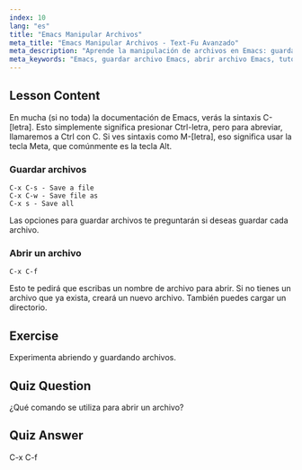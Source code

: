 ```yaml
---
index: 10
lang: "es"
title: "Emacs Manipular Archivos"
meta_title: "Emacs Manipular Archivos - Text-Fu Avanzado"
meta_description: "Aprende la manipulación de archivos en Emacs: guardar, guardar como y abrir archivos usando los comandos C-x C-s, C-x C-w y C-x C-f. ¡Domina las operaciones esenciales de archivos en Emacs!"
meta_keywords: "Emacs, guardar archivo Emacs, abrir archivo Emacs, tutorial Emacs, comandos Linux, Emacs para principiantes, guía Emacs"
---
```


## Lesson Content

En mucha (si no toda) la documentación de Emacs, verás la sintaxis C-[letra]. Esto simplemente significa presionar Ctrl-letra, pero para abreviar, llamaremos a Ctrl con C. Si ves sintaxis como M-[letra], eso significa usar la tecla Meta, que comúnmente es la tecla Alt.

### Guardar archivos

```
C-x C-s - Save a file
C-x C-w - Save file as
C-x s - Save all
```

Las opciones para guardar archivos te preguntarán si deseas guardar cada archivo.

### Abrir un archivo

```
C-x C-f
```

Esto te pedirá que escribas un nombre de archivo para abrir. Si no tienes un archivo que ya exista, creará un nuevo archivo. También puedes cargar un directorio.

## Exercise

Experimenta abriendo y guardando archivos.

## Quiz Question

¿Qué comando se utiliza para abrir un archivo?

## Quiz Answer

C-x C-f
